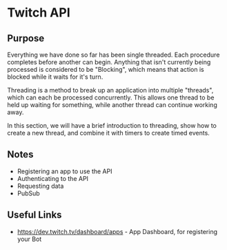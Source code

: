 # Twitch API

## Purpose
Everything we have done so far has been single threaded. Each procedure completes
before another can begin. Anything that isn't currently being processed is considered
to be "Blocking", which means that action is blocked while it waits for it's turn.

Threading is a method to break up an application into multiple "threads", which
can each be processed concurrently. This allows one thread to be held up waiting
for something, while another thread can continue working away.

In this section, we will have a brief introduction to threading, show how to create
a new thread, and combine it with timers to create timed events.

## Notes
* Registering an app to use the API
* Authenticating to the API
* Requesting data
* PubSub

## Useful Links

* https://dev.twitch.tv/dashboard/apps - App Dashboard, for registering your Bot

